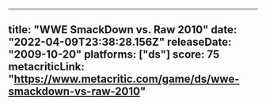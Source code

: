 
---
title: "WWE SmackDown vs. Raw 2010"
date: "2022-04-09T23:38:28.156Z"
releaseDate: "2009-10-20"
platforms: ["ds"]
score: 75
metacriticLink: "https://www.metacritic.com/game/ds/wwe-smackdown-vs-raw-2010"
---
